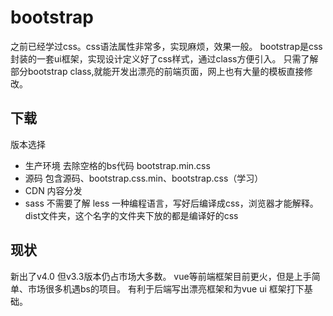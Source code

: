 bootstrap
===
之前已经学过css。css语法属性非常多，实现麻烦，效果一般。
bootstrap是css封装的一套ui框架，实现设计定义好了css样式，通过class方便引入。
只需了解部分bootstrap class,就能开发出漂亮的前端页面，网上也有大量的模板直接修改。

## 下载
版本选择
- 生产环境 去除空格的bs代码    bootstrap.min.css
- 源码 包含源码、bootstrap.css.min、bootstrap.css（学习）
- CDN  内容分发
- sass  不需要了解
less 一种编程语言，写好后编译成css，浏览器才能解释。dist文件夹，这个名字的文件夹下放的都是编译好的css
## 现状
新出了v4.0 但v3.3版本仍占市场大多数。
vue等前端框架目前更火，但是上手简单、市场很多机遇bs的项目。
有利于后端写出漂亮框架和为vue ui 框架打下基础。